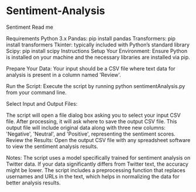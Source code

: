 # Sentiment-Analysis


Sentiment Read me

Requirements
Python 3.x
Pandas: pip install pandas
Transformers: pip install transformers
Tkinter: typically included with Python’s standard library
Scipy: pip install scipy
Instructions
Setup Your Environment:
Ensure Python is installed on your machine and the necessary libraries are installed via pip.

Prepare Your Data:
Your input should be a CSV file where text data for analysis is present in a column named 'Review'.

Run the Script:
Execute the script by running python sentimentAnalysis.py from your command line.

Select Input and Output Files:

The script will open a file dialog box asking you to select your input CSV file.
After processing, it will ask where to save the output CSV file. This output file will include original data along with three new columns: 'Negative', 'Neutral', and 'Positive', representing the sentiment scores.
Review the Results:
Open the output CSV file with any spreadsheet software to view the sentiment analysis results.

Notes:
The script uses a model specifically trained for sentiment analysis on Twitter data. If your data significantly differs from Twitter text, the accuracy might be lower.
The script includes a preprocessing function that replaces usernames and URLs in the text, which helps in normalizing the data for better analysis results.
